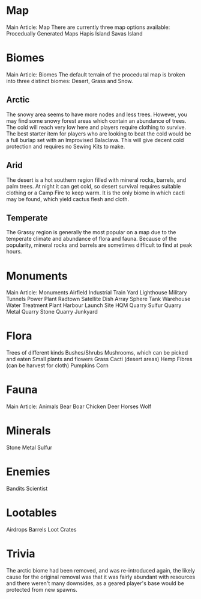 # Map

 
Main Article: Map
There are currently three map options available:
Procedually Generated Maps
Hapis Island
Savas Island
# Biomes

Main Article: Biomes
The default terrain of the procedural map is broken into three distinct biomes: Desert, Grass and Snow.
## Arctic

 
The snowy area seems to have more nodes and less trees. However, you may find some snowy forest areas which contain an abundance of trees. The cold will reach very low here and players require clothing to survive. The best starter item for players who are looking to beat the cold would be a full burlap set with an Improvised Balaclava. This will give decent cold protection and requires no Sewing Kits to make.
## Arid

 
The desert is a hot southern region filled with mineral rocks, barrels, and palm trees. At night it can get cold, so desert survival requires suitable clothing or a Camp Fire to keep warm. It is the only biome in which cacti may be found, which yield cactus flesh and cloth.
## Temperate

 
The Grassy region is generally the most popular on a map due to the temperate climate and abundance of flora and fauna. Because of the popularity, mineral rocks and barrels are sometimes difficult to find at peak hours.
# Monuments

Main Article: Monuments
Airfield
Industrial Train Yard
Lighthouse
Military Tunnels
Power Plant
Radtown
Satellite Dish Array
Sphere Tank
Warehouse
Water Treatment Plant
Harbour
Launch Site
HQM Quarry
Sulfur Quarry
Metal Quarry
Stone Quarry
Junkyard
# Flora

Trees of different kinds
Bushes/Shrubs
Mushrooms, which can be picked and eaten
Small plants and flowers
Grass
Cacti (desert areas)
Hemp Fibres (can be harvest for cloth)
Pumpkins
Corn
# Fauna

Main Article: Animals
Bear
Boar
Chicken
Deer
Horses
Wolf
# Minerals

Stone
Metal
Sulfur
# Enemies

Bandits
Scientist
# Lootables

Airdrops
Barrels
Loot Crates
# Trivia

The arctic biome had been removed, and was re-introduced again, the likely cause for the original removal was that it was fairly abundant with resources and there weren't many downsides, as a geared player's base would be protected from new spawns.
